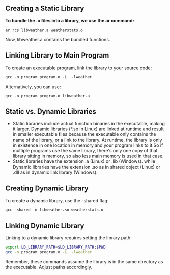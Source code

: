 ## Creating a Static Library

**To bundle the .o files into a library, we use the ar command:**

``` ar rcs libweather.a weatherstats.o ```

Now, libweather.a contains the bundled functions.

## Linking Library to Main Program

To create an executable program, link the library to your source code:

``` gcc -o program program.o -L. -lweather ```

Alternatively, you can use:

``` gcc -o program program.o libweather.a ```

## Static vs. Dynamic Libraries

- Static libraries include actual function binaries in the executable, making it larger. Dynamic libraries (*.so in Linux) are linked at runtime and result in smaller executable files because the executable only contains the name of the library, or a link to the library. At runtime, the library is only in existence in one location in memory,and your program links to it.So if multiple programs use the same library, there's only one copy of that library sitting in memory, so also less main memory is used in that case.
- Static libraries have the extension .a (Linux) or .lib (Windows). while Dynamic libraries have the extension .so as in shared object (Linux) or .dll as in dynamic link library (Windows).

## Creating Dynamic Library

To create a dynamic library, use the -shared flag:
  
``` gcc -shared -o libweather.so weatherstats.o ```

## Linking Dynamic Library

Linking to a dynamic library requires setting the library path:
  
```bash
export LD_LIBRARY_PATH=$LD_LIBRARY_PATH:$PWD 
gcc -o program program.o -L. -lweather
```
Remember, these commands assume the library is in the same directory as the executable. Adjust paths accordingly.




